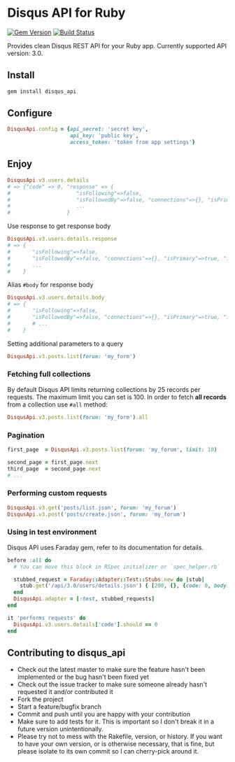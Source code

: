 # Disqus API for Ruby
[![Gem Version](https://badge.fury.io/rb/disqus_api.png)](http://badge.fury.io/rb/disqus_api)
[![Build Status](https://travis-ci.org/einzige/disqus_api.png?branch=master)](https://travis-ci.org/einzige/disqus_api)

Provides clean Disqus REST API for your Ruby app. Currently supported API version: 3.0.

## Install

```bash
gem install disqus_api
```

## Configure

```ruby
DisqusApi.config = {api_secret: 'secret key',
                    api_key: 'public key',
                    access_token: 'token from app settings'}
```

## Enjoy

```ruby
DisqusApi.v3.users.details
# => {"code" => 0, "response" => {
#                     "isFollowing"=>false,
#                     "isFollowedBy"=>false, "connections"=>{}, "isPrimary"=>true, "id"=>"84792962"
#                     ...
#                  }
```

Use response to get response body

```ruby
DisqusApi.v3.users.details.response
# => {
#       "isFollowing"=>false,
#       "isFollowedBy"=>false, "connections"=>{}, "isPrimary"=>true, "id"=>"84792962"
#       ...
#    }
```

Alias `#body` for response body

```ruby
DisqusApi.v3.users.details.body
# => {
#       "isFollowing"=>false,
#       "isFollowedBy"=>false, "connections"=>{}, "isPrimary"=>true, "id"=>"84792962"
#       # ...
#    }
```

Setting additional parameters to a query

```ruby
DisqusApi.v3.posts.list(forum: 'my_form')
```

### Fetching full collections

By default Disqus API limits returning collections by 25 records per requests. The maximum limit you can set is 100.
In order to fetch **all records** from a collection use `#all` method:

```ruby
DisqusApi.v3.posts.list(forum: 'my_form').all
```

### Pagination

```ruby
first_page  = DisqusApi.v3.posts.list(forum: 'my_forum', limit: 10)

second_page = first_page.next
third_page  = second_page.next
# ...
```

### Performing custom requests

```ruby
DisqusApi.v3.get('posts/list.json', forum: 'my_forum')
DisqusApi.v3.post('posts/create.json', forum: 'my_forum')
```

### Using in test environment

Disqus API uses Faraday gem, refer to its documentation for details.

```ruby
before :all do
  # You can move this block in RSpec initializer or `spec_helper.rb`

  stubbed_request = Faraday::Adapter::Test::Stubs.new do |stub|
    stub.get('/api/3.0/users/details.json') { [200, {}, {code: 0, body: {response: :whatever}}.to_json] }
  end
  DisqusApi.adapter = [:test, stubbed_requests]
end

it 'performs requests' do
  DisqusApi.v3.users.details['code'].should == 0
end
```

## Contributing to disqus_api

- Check out the latest master to make sure the feature hasn't been implemented or the bug hasn't been fixed yet
- Check out the issue tracker to make sure someone already hasn't requested it and/or contributed it
- Fork the project
- Start a feature/bugfix branch
- Commit and push until you are happy with your contribution
- Make sure to add tests for it. This is important so I don't break it in a future version unintentionally.
- Please try not to mess with the Rakefile, version, or history. If you want to have your own version, or is otherwise necessary, that is fine, but please isolate to its own commit so I can cherry-pick around it.
